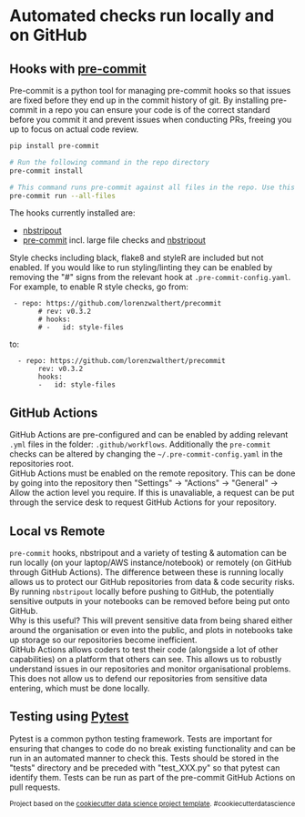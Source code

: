 # Automated checks run locally and on GitHub

## Hooks with [pre-commit](https://pre-commit.com/)
Pre-commit is a python tool for managing pre-commit hooks so that issues are fixed before they end up in the commit history of git. By installing pre-commit in a repo you can ensure your code is of the correct standard before you commit it and prevent issues when conducting PRs, freeing you up to focus on actual code review.
```bash
pip install pre-commit

# Run the following command in the repo directory
pre-commit install

# This command runs pre-commit against all files in the repo. Use this the first time it is installed
pre-commit run --all-files
```
The hooks currently installed are:
 - [nbstripout](https://github.com/kynan/nbstripout)
 - [pre-commit](https://github.com/pre-commit/pre-commit) incl. large file checks and [nbstripout](https://github.com/kynan/nbstripout)
 
 Style checks including black, flake8 and styleR are included but not enabled. If you would like to run styling/linting they can be enabled by removing the "#" signs from the relevant hook at `.pre-commit-config.yaml`. For example, to enable R style checks, go from:
 ```
  - repo: https://github.com/lorenzwalthert/precommit
        # rev: v0.3.2
        # hooks: 
        # -   id: style-files
```
 to:
 ```
   - repo: https://github.com/lorenzwalthert/precommit
        rev: v0.3.2
        hooks: 
        -   id: style-files
```
## GitHub Actions
GitHub Actions are pre-configured and can be enabled by adding relevant `.yml` files in the folder: `.github/workflows`. Additionally the `pre-commit` checks can be altered by changing the `~/.pre-commit-config.yaml` in the repositories root. <br>
GitHub Actions must be enabled on the remote repository. This can be done by going into the repository then "Settings" -> "Actions" -> "General" -> Allow the action level you require. If this is unavaliable, a request can be put through the service desk to request GitHub Actions for your repository. 

## Local vs Remote
`pre-commit` hooks, nbstripout and a variety of testing & automation can be run locally (on your laptop/AWS instance/notebook) or remotely (on GitHub through GitHub Actions). The difference between these is running locally allows us to protect our GitHub repositories from data & code security risks. By running `nbstripout` locally before pushing to GitHub, the potentially sensitive outputs in your notebooks can be removed before being put onto GitHub.<br>
Why is this useful? This will prevent sensitive data from being shared either around the organisation or even into the public, and plots in notebooks take up storage so our repositories become inefficient.<br>
GitHub Actions allows coders to test their code (alongside a lot of other capabilities) on a platform that others can see. This allows us to robustly understand issues in our repositories and monitor organisational problems. This does not allow us to defend our repositories from sensitive data entering, which must be done locally. 


## Testing using [Pytest](https://docs.pytest.org/en/stable/getting-started.html#create-your-first-test)
Pytest is a common python testing framework. Tests are important for ensuring that changes to code do no break existing functionality and can be run in an automated manner to check this. Tests should be stored in the "tests" directory and be preceded with "test_XXX.py" so that pytest can identify them. Tests can be run as part of the pre-commit GitHub Actions on pull requests.

<p><small>Project based on the <a target="_blank" href="https://drivendata.github.io/cookiecutter-data-science/">cookiecutter data science project template</a>. #cookiecutterdatascience</small></p>
